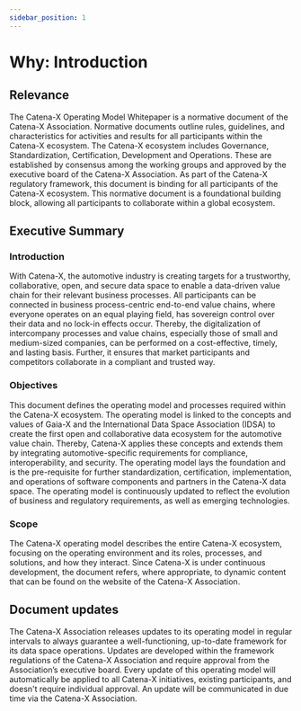 ```yaml
---
sidebar_position: 1
---
```

# Why: Introduction

## Relevance

The Catena-X Operating Model Whitepaper is a normative document of the Catena-X Association. Normative documents outline rules, guidelines, and characteristics for activities and results for all participants within the Catena-X ecosystem. The Catena-X ecosystem includes Governance, Standardization, Certification, Development and Operations. These are established by consensus among the working groups and approved by the executive board of the Catena-X Association. As part of the Catena-X regulatory framework, this document is binding for all participants of the Catena-X ecosystem. This normative document is a foundational building block, allowing all participants to collaborate within a global ecosystem.

## Executive Summary

### Introduction

With Catena-X, the automotive industry is creating targets for a trustworthy, collaborative, open, and secure data space to enable a data-driven value chain for their relevant business processes. All participants can be connected in business process-centric end-to-end value chains, where everyone operates on an equal playing field, has sovereign control over their data and no lock-in effects occur. Thereby, the digitalization of intercompany processes and value chains, especially those of small and medium-sized companies, can be performed on a cost-effective, timely, and lasting basis. Further, it ensures that market participants and competitors collaborate in a compliant and trusted way.

### Objectives

This document defines the operating model and processes required within the Catena-X ecosystem. The operating model is linked to the concepts and values of Gaia-X and the International Data Space Association (IDSA) to create the first open and collaborative data ecosystem for the automotive value chain. Thereby, Catena-X applies these concepts and extends them by integrating automotive-specific requirements for compliance, interoperability, and security. The operating model lays the foundation and is the pre-requisite for further standardization, certification, implementation, and operations of software components and partners in the Catena-X data space. The operating model is continuously updated to reflect the evolution of business and regulatory requirements, as well as emerging technologies.

### Scope

The Catena-X operating model describes the entire Catena-X ecosystem, focusing on the operating environment and its roles, processes, and solutions, and how they interact. Since Catena-X is under continuous development, the document refers, where appropriate, to dynamic content that can be found on the website of the Catena-X Association.

## Document updates

The Catena-X Association releases updates to its operating model in regular intervals to always guarantee a well-functioning, up-to-date framework for its data space operations. Updates are developed within the framework regulations of the Catena-X Association and require approval from the Association’s executive board. Every update of this operating model will automatically be applied to all Catena-X initiatives, existing participants, and doesn't require individual approval. An update will be communicated in due time via the Catena-X Association.

